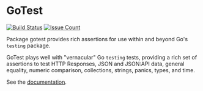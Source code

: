 # GoTest

[![Build Status](https://semaphoreci.com/api/v1/kindrid/gotest/branches/master/shields_badge.svg)](https://semaphoreci.com/kindrid/gotest) [![Issue Count](https://codeclimate.com/github/kindrid/gotest/badges/issue_count.svg)](https://codeclimate.com/github/kindrid/gotest)

Package gotest provides rich assertions for use within and beyond Go's `testing` package.

GoTest plays well with "vernacular" Go `testing` tests, providing a rich set of assertions to test HTTP Responses, JSON and JSON:API data, general equality, numeric comparison, collections, strings, panics, types, and time.

See the [documentation](https://godoc.org/github.com/kindrid/gotest).
